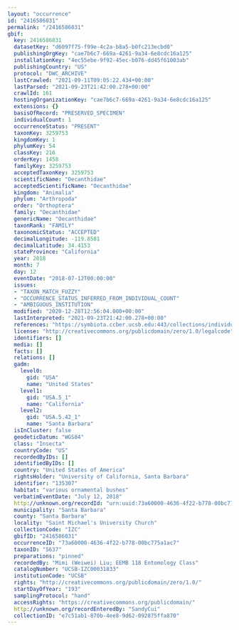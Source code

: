 ```yaml
---
layout: "occurrence"
id: "2416586031"
permalink: "/2416586031"
gbif:
  key: 2416586031
  datasetKey: "d6097f75-f99e-4c2a-b8a5-b0fc213ecbd0"
  publishingOrgKey: "cae7b6c7-669a-4261-9a34-6e8cdc16a125"
  installationKey: "4ec55ebe-9f92-45ec-b076-dd45f61003ab"
  publishingCountry: "US"
  protocol: "DWC_ARCHIVE"
  lastCrawled: "2021-09-11T09:05:22.434+00:00"
  lastParsed: "2021-09-23T21:42:00.278+00:00"
  crawlId: 161
  hostingOrganizationKey: "cae7b6c7-669a-4261-9a34-6e8cdc16a125"
  extensions: {}
  basisOfRecord: "PRESERVED_SPECIMEN"
  individualCount: 1
  occurrenceStatus: "PRESENT"
  taxonKey: 3259753
  kingdomKey: 1
  phylumKey: 54
  classKey: 216
  orderKey: 1458
  familyKey: 3259753
  acceptedTaxonKey: 3259753
  scientificName: "Oecanthidae"
  acceptedScientificName: "Oecanthidae"
  kingdom: "Animalia"
  phylum: "Arthropoda"
  order: "Orthoptera"
  family: "Oecanthidae"
  genericName: "Oecanthidae"
  taxonRank: "FAMILY"
  taxonomicStatus: "ACCEPTED"
  decimalLongitude: -119.8581
  decimalLatitude: 34.4153
  stateProvince: "California"
  year: 2018
  month: 7
  day: 12
  eventDate: "2018-07-12T00:00:00"
  issues:
  - "TAXON_MATCH_FUZZY"
  - "OCCURRENCE_STATUS_INFERRED_FROM_INDIVIDUAL_COUNT"
  - "AMBIGUOUS_INSTITUTION"
  modified: "2020-12-28T12:56:04.000+00:00"
  lastInterpreted: "2021-09-23T21:42:00.278+00:00"
  references: "https://symbiota.ccber.ucsb.edu:443/collections/individual/index.php?occid=135307"
  license: "http://creativecommons.org/publicdomain/zero/1.0/legalcode"
  identifiers: []
  media: []
  facts: []
  relations: []
  gadm:
    level0:
      gid: "USA"
      name: "United States"
    level1:
      gid: "USA.5_1"
      name: "California"
    level2:
      gid: "USA.5.42_1"
      name: "Santa Barbara"
  isInCluster: false
  geodeticDatum: "WGS84"
  class: "Insecta"
  countryCode: "US"
  recordedByIDs: []
  identifiedByIDs: []
  country: "United States of America"
  rightsHolder: "University of California, Santa Barbara"
  identifier: "135307"
  habitat: "various ornamental bushes"
  verbatimEventDate: "July 12, 2018"
  http://unknown.org/recordId: "urn:uuid:73a60000-4636-4f22-b778-00bc775a1ac7"
  municipality: "Santa Barbara"
  county: "Santa Barbara"
  locality: "Saint Michael's University Church"
  collectionCode: "IZC"
  gbifID: "2416586031"
  occurrenceID: "73a60000-4636-4f22-b778-00bc775a1ac7"
  taxonID: "5637"
  preparations: "pinned"
  recordedBy: "Mimi (Weiwei) Liu; EEMB 118 Entomology Class"
  catalogNumber: "UCSB-IZC00031833"
  institutionCode: "UCSB"
  rights: "http://creativecommons.org/publicdomain/zero/1.0/"
  startDayOfYear: "193"
  samplingProtocol: "hand"
  accessRights: "https://creativecommons.org/publicdomain/"
  http://unknown.org/recordEnteredBy: "SandyCui"
  collectionID: "e7c51ab1-870b-4ee8-9d62-092875ffa870"
---
```

